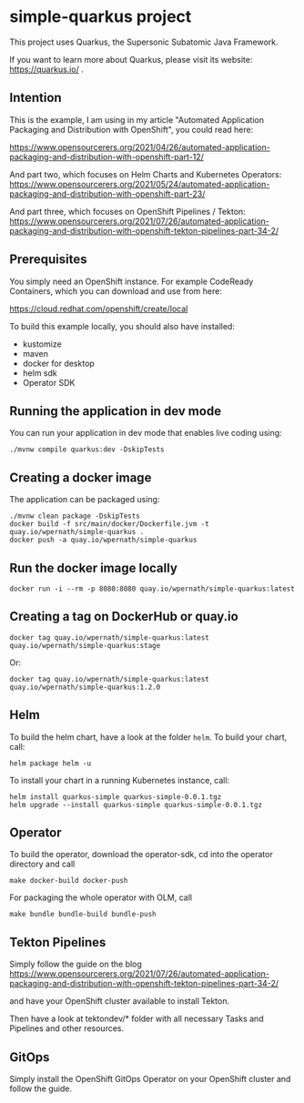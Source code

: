 # simple-quarkus project

This project uses Quarkus, the Supersonic Subatomic Java Framework.

If you want to learn more about Quarkus, please visit its website: https://quarkus.io/ .

## Intention
This is the example, I am using in my article "Automated Application Packaging and Distribution with OpenShift", you could read here: 

https://www.opensourcerers.org/2021/04/26/automated-application-packaging-and-distribution-with-openshift-part-12/

And part two, which focuses on Helm Charts and Kubernetes Operators:
https://www.opensourcerers.org/2021/05/24/automated-application-packaging-and-distribution-with-openshift-part-23/

And part three, which focuses on OpenShift Pipelines / Tekton:
https://www.opensourcerers.org/2021/07/26/automated-application-packaging-and-distribution-with-openshift-tekton-pipelines-part-34-2/

## Prerequisites
You simply need an OpenShift instance. For example CodeReady Containers, which you can download and use from here:

https://cloud.redhat.com/openshift/create/local

To build this example locally, you should also have installed:

- kustomize
- maven
- docker for desktop
- helm sdk
- Operator SDK


## Running the application in dev mode
You can run your application in dev mode that enables live coding using:
```shell script
./mvnw compile quarkus:dev -DskipTests
```

## Creating a docker image
The application can be packaged using:
```shell script
./mvnw clean package -DskipTests
docker build -f src/main/docker/Dockerfile.jvm -t quay.io/wpernath/simple-quarkus .
docker push -a quay.io/wpernath/simple-quarkus
```

## Run the docker image locally
```shell script
docker run -i --rm -p 8080:8080 quay.io/wpernath/simple-quarkus:latest
```

## Creating a tag on DockerHub or quay.io
```shell script
docker tag quay.io/wpernath/simple-quarkus:latest quay.io/wpernath/simple-quarkus:stage
```

Or:
```shell script
docker tag quay.io/wpernath/simple-quarkus:latest quay.io/wpernath/simple-quarkus:1.2.0
```

## Helm
To build the helm chart, have a look at the folder `helm`. To build your chart, call:

```shell script
helm package helm -u
```

To install your chart in a running Kubernetes instance, call:

```shell script
helm install quarkus-simple quarkus-simple-0.0.1.tgz
helm upgrade --install quarkus-simple quarkus-simple-0.0.1.tgz
```

## Operator
To build the operator, download the operator-sdk, cd into the operator directory and call

```shell script
make docker-build docker-push
```

For packaging the whole operator with OLM, call
```shell script
make bundle bundle-build bundle-push
```

## Tekton Pipelines
Simply follow the guide on the blog https://www.opensourcerers.org/2021/07/26/automated-application-packaging-and-distribution-with-openshift-tekton-pipelines-part-34-2/

and have your OpenShift cluster available to install Tekton.

Then have a look at tektondev/* folder with all necessary Tasks and Pipelines and other resources.


## GitOps
Simply install the OpenShift GitOps Operator on your OpenShift cluster and follow the guide. 

